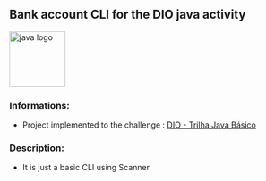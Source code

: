 ## Bank account CLI for the DIO java activity

<div style="display: flex; align-items: center;">
  <img src="https://user-images.githubusercontent.com/25181517/117201156-9a724800-adec-11eb-9a9d-3cd0f67da4bc.png" alt="java logo" width="100" height="auto">
</div>

### Informations:

- Project implemented to the challenge : [DIO - Trilha Java Básico](https://github.com/digitalinnovationone/trilha-java-basico/tree/main/desafios/sintaxe)
### Description:

- It is just a basic CLI using Scanner
